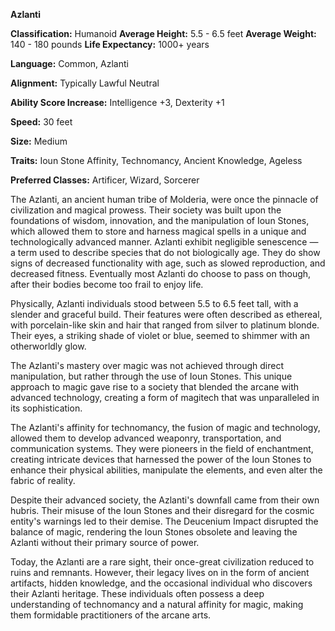 **Azlanti**

**Classification:** Humanoid
**Average Height:** 5.5 - 6.5 feet
**Average Weight:** 140 - 180 pounds
**Life Expectancy:** 1000+ years

**Language:** Common, Azlanti

**Alignment:** Typically Lawful Neutral

**Ability Score Increase:** Intelligence +3, Dexterity +1

**Speed:** 30 feet

**Size:** Medium

**Traits:** Ioun Stone Affinity, Technomancy, Ancient Knowledge, Ageless

**Preferred Classes:** Artificer, Wizard, Sorcerer

The Azlanti, an ancient human tribe of Molderia, were once the pinnacle of civilization and magical prowess. Their society was built upon the foundations of wisdom, innovation, and the manipulation of Ioun Stones, which allowed them to store and harness magical spells in a unique and technologically advanced manner. Azlanti exhibit negligible senescence — a term used to describe species that do not biologically age. They do show signs of decreased functionality with age, such as slowed reproduction, and decreased fitness. Eventually most Azlanti do choose to pass on though, after their bodies become too frail to enjoy life.

Physically, Azlanti individuals stood between 5.5 to 6.5 feet tall, with a slender and graceful build. Their features were often described as ethereal, with porcelain-like skin and hair that ranged from silver to platinum blonde. Their eyes, a striking shade of violet or blue, seemed to shimmer with an otherworldly glow.

The Azlanti's mastery over magic was not achieved through direct manipulation, but rather through the use of Ioun Stones. This unique approach to magic gave rise to a society that blended the arcane with advanced technology, creating a form of magitech that was unparalleled in its sophistication.

The Azlanti's affinity for technomancy, the fusion of magic and technology, allowed them to develop advanced weaponry, transportation, and communication systems. They were pioneers in the field of enchantment, creating intricate devices that harnessed the power of the Ioun Stones to enhance their physical abilities, manipulate the elements, and even alter the fabric of reality.

Despite their advanced society, the Azlanti's downfall came from their own hubris. Their misuse of the Ioun Stones and their disregard for the cosmic entity's warnings led to their demise. The Deucenium Impact disrupted the balance of magic, rendering the Ioun Stones obsolete and leaving the Azlanti without their primary source of power.

Today, the Azlanti are a rare sight, their once-great civilization reduced to ruins and remnants. However, their legacy lives on in the form of ancient artifacts, hidden knowledge, and the occasional individual who discovers their Azlanti heritage. These individuals often possess a deep understanding of technomancy and a natural affinity for magic, making them formidable practitioners of the arcane arts.